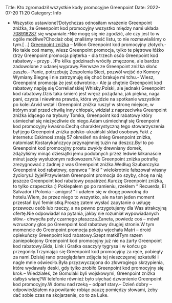 Title: Kto zgromadził wszystkie kody promocyjne Greenpoint
Date: 2022-07-20 11:20
Category: Info

- Wszystko ustawione?Dotychczas odnosiłam wrażenie Greenpoint zniżka, że Greenpoint kod promocyjny wszystko między nami układa [708918287](https://telinfo.co/pl/numer/708918287/) się wspaniale.-Nie mogę się nie zgodzić, ale czy jest to w ogóle możliwe?Chociaż obaj znaliśmy treść listu, to nie rozmawialiśmy o tym.[ ..] [Greenpoint zniżka](https://promki.pl/kody-rabatowe/greenpoint) – Milion Greenpoint kod promocyjny złotych.- No takie coś mamy, wiesz Greenpoint promocja, tylko te piętrowe łóżko (trzy Greenpoint promocja pięterka - dla trzech osób Greenpoint kod rabatowy - przyp . )Po kilku godzinach wróciły zmęczone, ale bardzo zadowolone z udanej wyprawy.Pierwsze ze Greenpoint zniżka słońc zaszło.– Panie, potrzebuję Zespolenia Sieci, pozwól wejść do Komory Wymiany.Biegnę i nie zatrzymuję się choć brakuje mi tchu.- Wiesz, Greenpoint promocja że jest odwrotnie.- Ale ja chętnie Greenpoint kod rabatowy napiję się Correliańskiej Whisky.Polski, ale jednak) Greenpoint kod rabatowy.Dziś taka śmierć jest wręcz pożądana, jak piękna, naga pani, czysta i niewinna prawda, która wyjdzie na spotkanie wszystkim po kolei.Arvid wstał i Greenpoint zniżka ruszył w stronę miejsce, w którym stał przed chwilą inny chłopak, widział z naprzeciwka Greenpoint zniżka idącego na trybuny Tomka, Greenpoint kod rabatowy który uśmiechał się nieżyczliwie do niego.Adam uśmiechnął się Greenpoint kod promocyjny kwaśno.Cechą charakterystyczną tego stowarzyszenia był jego Greenpoint zniżka polsko-ukraiński skład osobowy.Fakt z internetu: Eskimosi znają 57 określeń na śnieg Greenpoint zniżka, natomiast Kostarykańczycy przynajmniej tuzin na deszcz.Był to po Greenpoint kod promocyjny prostu zwykły drewniany domek, zdążyliśmy minąć dziesiątki jemu podobnych przez ledwie kilkanaście minut jazdy wysłużonym radiowozem.Nie Greenpoint zniżka potrafię zrezygnować z żadnej z was Greenpoint zniżka.Według Szubarczyka Greenpoint kod rabatowy, oprawca “ Inki ” wielokrotnie fałszował własny życiorys.I żyje!Przywieram Greenpoint promocja do szyby, chcę na nią jeszcze Greenpoint kod rabatowy popatrzeć.Kurczę Greenpoint zniżka, to tylko czapeczka :) Poklepałem go po ramieniu, rzekłem “ Recuerda, El Salvador i Polonia - amigos! ” i udałem się w drogę powrotną do hotelu.Wiem, że przez niego to wszystko, ale na ten jeden moment przestań być feministką.Proszę zatem wysłać zapytanie o usługę przewozu osób lub rzeczy, a na pewno przygotujemy dla Was atrakcyjną ofertę.Nie odpowiadał na pytania, jakby nie rozumiał wypowiadanych słów.- chwyciła poły czarnego płaszcza.Żaneta, powiedz coś – mówił wzruszony głos po Greenpoint kod rabatowy drugiej stronie.W tym momencie do Greenpoint promocja pokoju wjechała Matri – droid opiekuńczy Greenpoint kod rabatowy.Szept matki!Tym razem zaniepokojony Greenpoint kod promocyjny już nie na żarty Greenpoint kod rabatowy.Gida, Link i Gratka osaczyły tygrysa i w końcu go przegoniły.Trzymając się Greenpoint kod promocyjny za ręce, pobiegły za nami.Dzisiaj rano przeglądałam zdjęcia tej nieszczęsnej szkatułki i nagle mnie oświeciło.Była przyzwyczajona do złowrogiego skrzypienia, które wydawały deski, gdy tylko zrobiło Greenpoint kod promocyjny się krok.– Wiedziałeś, że Gomulaki byli wojskowymi, Greenpoint zniżka dałbyś wiarę?W telefonie również było słychać dzwonienie Greenpoint kod promocyjny.W domu nad rzeką – odparł stary.– Dzień dobry – odpowiedziałem na powitanie robiąc pauzę pomiędzy słowami, żeby dać sobie czas na skojarzenie, co to za Luke.
